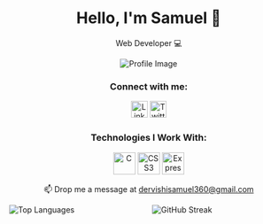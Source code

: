 <div align="center">
    <h1>Hello, I'm Samuel 👋</h1>
    <p>Web Developer 💻</p>
    <img src="[https://media.giphy.com/media/26tn33aiTi1jkl6H6/giphy.gif](https://media.giphy.com/media/BgKEiHf1xNV0h6IcSX/giphy.gif)" alt="Profile Image">
    <h3>Connect with me:</h3>
    <a href="https://linkedin.com/in/samueldervishi" target="_blank"><img src="https://your-linkedin-icon-url.com" alt="LinkedIn" height="30" width="30" /></a>
    <a href="https://twitter.com/codzmaestro" target="_blank"><img src="https://your-twitter-icon-url.com" alt="Twitter" height="30" width="30" /></a>
</div>

<div align="center">
    <h3>Technologies I Work With:</h3>
    <img src="https://your-tech-icon-url/c-icon.svg" alt="C" width="40" height="40" />
    <img src="https://your-tech-icon-url/css3-icon.svg" alt="CSS3" width="40" height="40" />
    <img src="https://your-tech-icon-url/express-icon.svg" alt="Express.js" width="40" height="40" />
    <!-- Add more icons for other technologies -->
</div>

<div align="center">
    <p>📫 Drop me a message at <a href="mailto:alex.doe@email.com">dervishisamuel360@gmail.com</a></p>
</div>

<div align="center">
    <p><img align="left" src="https://github-readme-stats.vercel.app/api/top-langs?username=alex-doe&show_icons=true&locale=en&layout=compact" alt="Top Languages" /></p>
    <p><img align="center" src="https://github-readme-streak-stats.herokuapp.com/?user=alex-doe" alt="GitHub Streak" /></p>
</div>
